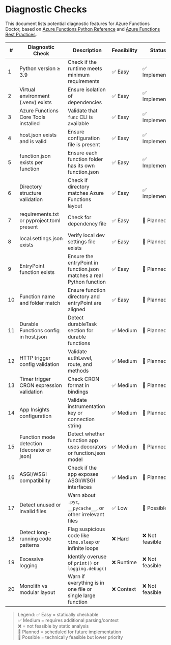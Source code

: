 # Diagnostic Checks

This document lists potential diagnostic features for Azure Functions Doctor, based on [Azure Functions Python Reference](https://learn.microsoft.com/en-us/azure/azure-functions/functions-reference-python?tabs=get-started%2Casgi%2Capplication-level&pivots=python-mode-decorators) and [Azure Functions Best Practices](https://learn.microsoft.com/en-us/azure/azure-functions/functions-best-practices?tabs=python). 

| #  | Diagnostic Check                             | Description                                                                 | Feasibility | Status         |
|----|----------------------------------------------|-----------------------------------------------------------------------------|-------------|----------------|
| 1  | Python version ≥ 3.9                         | Check if the runtime meets minimum requirements                            | ✅ Easy      | ✅ Implemented |
| 2  | Virtual environment (.venv) exists           | Ensure isolation of dependencies                                           | ✅ Easy      | ✅ Implemented |
| 3  | Azure Functions Core Tools installed         | Validate that `func` CLI is available                                      | ✅ Easy      | ✅ Implemented |
| 4  | host.json exists and is valid                | Ensure configuration file is present                                       | ✅ Easy      | ✅ Implemented |
| 5  | function.json exists per function            | Ensure each function folder has its own function.json                      | ✅ Easy      | ✅ Implemented |
| 6  | Directory structure validation               | Check if directory matches Azure Functions layout                          | ✅ Easy      | ✅ Implemented |
| 7  | requirements.txt or pyproject.toml present   | Check for dependency file                                                  | ✅ Easy      | 🔧 Planned     |
| 8  | local.settings.json exists                   | Verify local dev settings file exists                                      | ✅ Easy      | 🔧 Planned     |
| 9  | EntryPoint function exists                   | Ensure the entryPoint in function.json matches a real Python function      | ✅ Easy      | 🔧 Planned     |
|10  | Function name and folder match               | Ensure function directory and entryPoint are aligned                       | ✅ Easy      | 🔧 Planned     |
|11  | Durable Functions config in host.json        | Detect durableTask section for durable functions                           | ✅ Medium    | 🔧 Planned     |
|12  | HTTP trigger config validation               | Validate authLevel, route, and methods                                     | ✅ Medium    | 🔧 Planned     |
|13  | Timer trigger CRON expression validation     | Check CRON format in bindings                                              | ✅ Medium    | 🔧 Planned     |
|14  | App Insights configuration                   | Validate instrumentation key or connection string                          | ✅ Medium    | 🔧 Planned     |
|15  | Function mode detection (decorator or json)  | Detect whether function app uses decorators or function.json model         | ✅ Medium    | 🔧 Planned     |
|16  | ASGI/WSGI compatibility                      | Check if the app exposes ASGI/WSGI interfaces                              | ✅ Medium    | 🔧 Planned     |
|17  | Detect unused or invalid files               | Warn about `.pyc`, `__pycache__`, or other irrelevant files                | ✅ Low       | 🧭 Possible     |
|18  | Detect long-running code patterns            | Flag suspicious code like `time.sleep` or infinite loops                   | ❌ Hard      | ❌ Not feasible |
|19  | Excessive logging                            | Identify overuse of `print()` or `logging.debug()`                         | ❌ Runtime   | ❌ Not feasible |
|20  | Monolith vs modular layout                   | Warn if everything is in one file or single large function                 | ❌ Context   | ❌ Not feasible |

> Legend:
> ✅ Easy = statically checkable  
> ✅ Medium = requires additional parsing/context  
> ❌ = not feasible by static analysis  
> 🔧 Planned = scheduled for future implementation  
> 🧭 Possible = technically feasible but lower priority
